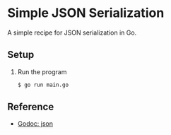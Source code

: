 # Simple JSON Serialization

A simple recipe for JSON serialization in Go.

## Setup

1. Run the program

   ```bash
   $ go run main.go
   ```
   
## Reference

* [Godoc: json](https://godoc.org/encoding/json)
